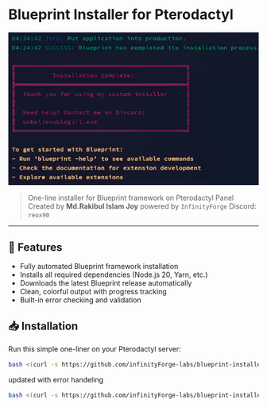 # Blueprint Installer for Pterodactyl

![Banner](https://github.com/ShivakshChaudhary/blueprint-installer/blob/main/banner.jpg) <!-- Replace with your actual banner image -->

> One-line installer for Blueprint framework on Pterodactyl Panel  
> Created by **Md.Rakibul Islam Joy**
> powered by `InfinityForge`
> Discord: `reox90`

---

## 🚀 Features

- Fully automated Blueprint framework installation
- Installs all required dependencies (Node.js 20, Yarn, etc.)
- Downloads the latest Blueprint release automatically
- Clean, colorful output with progress tracking
- Built-in error checking and validation

## 📥 Installation

Run this simple one-liner on your Pterodactyl server:

```bash
bash <(curl -s https://github.com/infinityForge-labs/blueprint-installer/raw/refs/heads/main/install.sh)
```
updated with error handeling
```bash
bash <(curl -s https://github.com/infinityForge-labs/blueprint-installer/raw/refs/heads/main/ultimate-install.sh)

